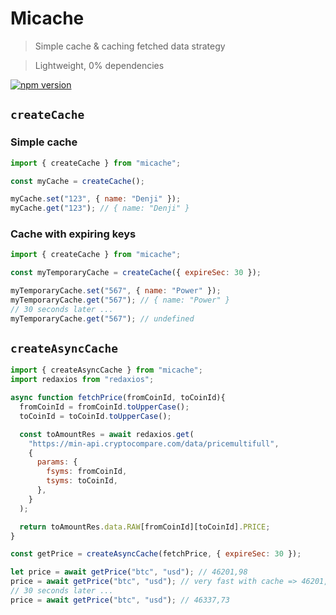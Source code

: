 # Micache

> Simple cache & caching fetched data strategy

> Lightweight, 0% dependencies

[![npm version](https://badge.fury.io/js/micache.svg)](https://badge.fury.io/js/micache)

## `createCache`

### Simple cache

```js
import { createCache } from "micache";

const myCache = createCache();

myCache.set("123", { name: "Denji" });
myCache.get("123"); // { name: "Denji" }
```

### Cache with expiring keys

```js
import { createCache } from "micache";

const myTemporaryCache = createCache({ expireSec: 30 });

myTemporaryCache.set("567", { name: "Power" });
myTemporaryCache.get("567"); // { name: "Power" }
// 30 seconds later ...
myTemporaryCache.get("567"); // undefined
```

## `createAsyncCache`

```js
import { createAsyncCache } from "micache";
import redaxios from "redaxios";

async function fetchPrice(fromCoinId, toCoinId){
  fromCoinId = fromCoinId.toUpperCase();
  toCoinId = toCoinId.toUpperCase();

  const toAmountRes = await redaxios.get(
    "https://min-api.cryptocompare.com/data/pricemultifull",
    {
      params: {
        fsyms: fromCoinId,
        tsyms: toCoinId,
      },
    }
  );

  return toAmountRes.data.RAW[fromCoinId][toCoinId].PRICE;
}

const getPrice = createAsyncCache(fetchPrice, { expireSec: 30 });

let price = await getPrice("btc", "usd"); // 46201,98
price = await getPrice("btc", "usd"); // very fast with cache => 46201,98
// 30 seconds later ...
price = await getPrice("btc", "usd"); // 46337,73
```

